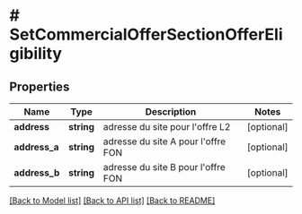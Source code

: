 # # SetCommercialOfferSectionOfferEligibility

## Properties

Name | Type | Description | Notes
------------ | ------------- | ------------- | -------------
**address** | **string** | adresse du site pour l&#39;offre L2 | [optional]
**address_a** | **string** | adresse du site A pour l&#39;offre FON | [optional]
**address_b** | **string** | adresse du site B pour l&#39;offre FON | [optional]

[[Back to Model list]](../../README.md#models) [[Back to API list]](../../README.md#endpoints) [[Back to README]](../../README.md)
